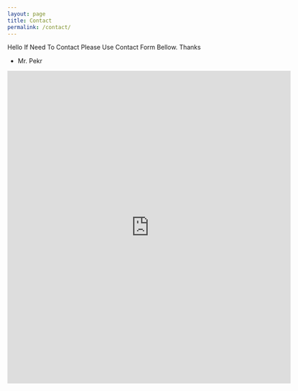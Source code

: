 ```yaml
---
layout: page
title: Contact
permalink: /contact/
---
```

Hello If Need To Contact Please Use Contact Form Bellow. Thanks
- Mr. Pekr

<iframe src="https://docs.google.com/forms/d/e/1FAIpQLSfmKmh0tkjgmzyi8FbcS6mx_-WrphtNXPDxBM4RoTIefFDw5g/viewform?embedded=true" width="640" height="705" frameborder="0" marginheight="0" marginwidth="0">Načítání…</iframe>